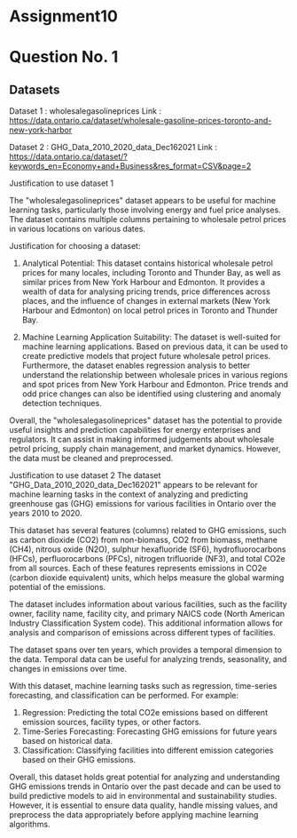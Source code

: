 # Assignment10


# Question No. 1

## Datasets

Dataset 1 : wholesalegasolineprices
Link : https://data.ontario.ca/dataset/wholesale-gasoline-prices-toronto-and-new-york-harbor



Dataset 2 : GHG_Data_2010_2020_data_Dec162021
Link : https://data.ontario.ca/dataset/?keywords_en=Economy+and+Business&res_format=CSV&page=2

Justification to use dataset 1

The "wholesalegasolineprices" dataset appears to be useful for machine learning tasks, particularly those involving energy and fuel price analyses. The dataset contains multiple columns pertaining to wholesale petrol prices in various locations on various dates.

Justification for choosing a dataset:

1. Analytical Potential: This dataset contains historical wholesale petrol prices for many locales, including Toronto and Thunder Bay, as well as similar prices from New York Harbour and Edmonton. It provides a wealth of data for analysing pricing trends, price differences across places, and the influence of changes in external markets (New York Harbour and Edmonton) on local petrol prices in Toronto and Thunder Bay.


2. Machine Learning Application Suitability: The dataset is well-suited for machine learning applications. Based on previous data, it can be used to create predictive models that project future wholesale petrol prices. Furthermore, the dataset enables regression analysis to better understand the relationship between wholesale prices in various regions and spot prices from New York Harbour and Edmonton. Price trends and odd price changes can also be identified using clustering and anomaly detection techniques.

Overall, the "wholesalegasolineprices" dataset has the potential to provide useful insights and prediction capabilities for energy enterprises and regulators. It can assist in making informed judgements about wholesale petrol pricing, supply chain management, and market dynamics. However, the data must be cleaned and preprocessed. 


Justification to use dataset 2
The dataset "GHG_Data_2010_2020_data_Dec162021" appears to be relevant for machine learning tasks in the context of analyzing and predicting greenhouse gas (GHG) emissions for various facilities in Ontario over the years 2010 to 2020.

This dataset has several features (columns) related to GHG emissions, such as carbon dioxide (CO2) from non-biomass, CO2 from biomass, methane (CH4), nitrous oxide (N2O), sulphur hexafluoride (SF6), hydrofluorocarbons (HFCs), perfluorocarbons (PFCs), nitrogen trifluoride (NF3), and total CO2e from all sources. Each of these features represents emissions in CO2e (carbon dioxide equivalent) units, which helps measure the global warming potential of the emissions.

The dataset includes information about various facilities, such as the facility owner, facility name, facility city, and primary NAICS code (North American Industry Classification System code). This additional information allows for analysis and comparison of emissions across different types of facilities.

The dataset spans over ten years, which provides a temporal dimension to the data. Temporal data can be useful for analyzing trends, seasonality, and changes in emissions over time.

With this dataset, machine learning tasks such as regression, time-series forecasting, and classification can be performed. For example:

1. Regression: Predicting the total CO2e emissions based on different emission sources, facility types, or other factors.
2. Time-Series Forecasting: Forecasting GHG emissions for future years based on historical data.
3. Classification: Classifying facilities into different emission categories based on their GHG emissions.

Overall, this dataset holds great potential for analyzing and understanding GHG emissions trends in Ontario over the past decade and can be used to build predictive models to aid in environmental and sustainability studies. However, it is essential to ensure data quality, handle missing values, and preprocess the data appropriately before applying machine learning algorithms.



